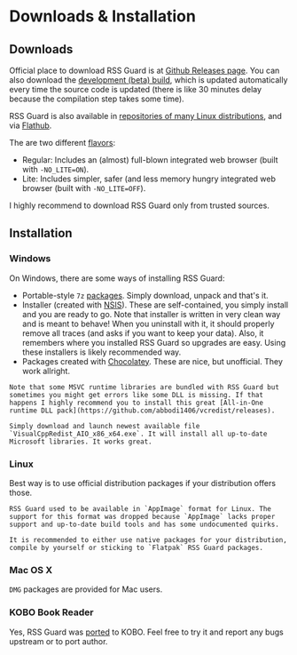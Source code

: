 Downloads & Installation
========================

## Downloads
Official place to download RSS Guard is at [Github Releases page](https://github.com/martinrotter/rssguard/releases). You can also download the [development (beta) build](https://github.com/martinrotter/rssguard/releases/tag/devbuild4), which is updated automatically every time the source code is updated (there is like 30 minutes delay because the compilation step takes some time).

RSS Guard is also available in [repositories of many Linux distributions](https://repology.org/project/rssguard/versions), and via [Flathub](https://flathub.org/apps/search?q=rssguard).

The are two different [flavors](#features/browseradblock):
* Regular: Includes an (almost) full-blown integrated web browser (built with `-NO_LITE=ON`).
* Lite: Includes simpler, safer (and less memory hungry integrated web browser (built with `-NO_LITE=OFF`).

I highly recommend to download RSS Guard only from trusted sources.

## Installation
### Windows
On Windows, there are some ways of installing RSS Guard:
* Portable-style `7z` [packages](https://github.com/martinrotter/rssguard/releases). Simply download, unpack and that's it.
* Installer (created with [NSIS](https://nsis.sourceforge.io/Main_Page)). These are self-contained, you simply install and you are ready to go. Note that installer is written in very clean way and is meant to behave! When you uninstall with it, it should properly remove all traces (and asks if you want to keep your data). Also, it remembers where you installed RSS Guard so upgrades are easy. Using these installers is likely recommended way.
* Packages created with [Chocolatey](https://community.chocolatey.org/packages/rssguard). These are nice, but unofficial. They work allright.

```{attention}
Note that some MSVC runtime libraries are bundled with RSS Guard but sometimes you might get errors like some DLL is missing. If that happens I highly recommend you to install this great [All-in-One runtime DLL pack](https://github.com/abbodi1406/vcredist/releases).

Simply download and launch newest available file `VisualCppRedist_AIO_x86_x64.exe`. It will install all up-to-date Microsoft libraries. It works great.
```

### Linux
Best way is to use official distribution packages if your distribution offers those.

```{attention}
RSS Guard used to be available in `AppImage` format for Linux. The support for this format was dropped because `AppImage` lacks proper support and up-to-date build tools and has some undocumented quirks.

It is recommended to either use native packages for your distribution, compile by yourself or sticking to `Flatpak` RSS Guard packages.
```

### Mac OS X
`DMG` packages are provided for Mac users.

### KOBO Book Reader
Yes, RSS Guard was [ported](https://github.com/Szybet/rssguard-inkbox) to KOBO. Feel free to try it and report any bugs upstream or to port author.